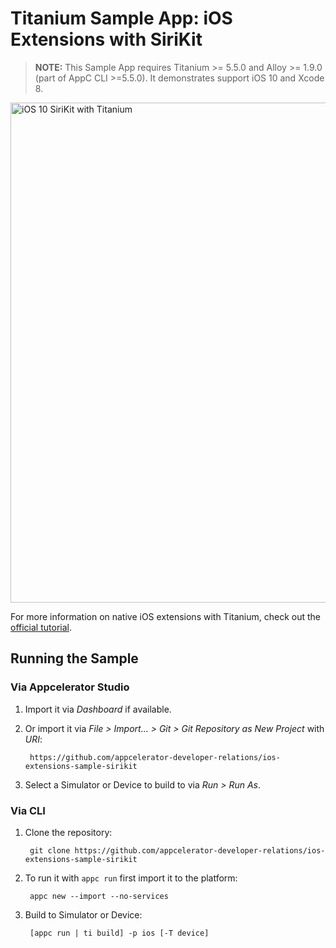 # Titanium Sample App: iOS Extensions with SiriKit

> **NOTE:** This Sample App requires Titanium >= 5.5.0 and Alloy >= 1.9.0 (part of AppC CLI >=5.5.0). It demonstrates support iOS 10 and Xcode 8.

<img src="docs/assets/screenshots.jpg" width="800" alt="iOS 10 SiriKit with Titanium" />

For more information on native iOS extensions with Titanium, check out the [official tutorial](https://wiki.appcelerator.org/display/guides2/Creating+iOS+Extensions%3A+Siri+Intents).

## Running the Sample

### Via Appcelerator Studio

1. Import it via *Dashboard* if available.
2. Or import it via *File > Import... > Git > Git Repository as New Project* with *URI*:

		https://github.com/appcelerator-developer-relations/ios-extensions-sample-sirikit

3. Select a Simulator or Device to build to via *Run > Run As*.

### Via CLI

1. Clone the repository:

		git clone https://github.com/appcelerator-developer-relations/ios-extensions-sample-sirikit

2. To run it with `appc run` first import it to the platform:

		appc new --import --no-services

3. Build to Simulator or Device:

		[appc run | ti build] -p ios [-T device]
